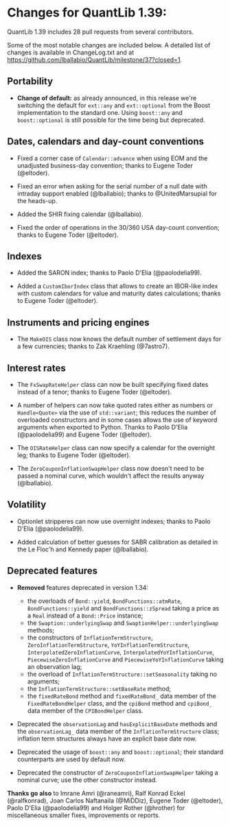 Changes for QuantLib 1.39:
==========================

QuantLib 1.39 includes 28 pull requests from several contributors.

Some of the most notable changes are included below.
A detailed list of changes is available in ChangeLog.txt and at
<https://github.com/lballabio/QuantLib/milestone/37?closed=1>.


Portability
-----------

- **Change of default:** as already announced, in this release we're
  switching the default for `ext::any` and `ext::optional` from the
  Boost implementation to the standard one.  Using `boost::any` and
  `boost::optional` is still possible for the time being but
  deprecated.


Dates, calendars and day-count conventions
------------------------------------------

- Fixed a corner case of `Calendar::advance` when using EOM and the
  unadjusted business-day convention; thanks to Eugene Toder (@eltoder).
  
- Fixed an error when asking for the serial number of a null date with
  intraday support enabled (@lballabio); thanks to @UnitedMarsupial
  for the heads-up.

- Added the SHIR fixing calendar (@lballabio).

- Fixed the order of operations in the 30/360 USA day-count
  convention; thanks to Eugene Toder (@eltoder).


Indexes
-------

- Added the SARON index; thanks to Paolo D'Elia (@paolodelia99).

- Added a `CustomIborIndex` class that allows to create an IBOR-like
  index with custom calendars for value and maturity dates
  calculations; thanks to Eugene Toder (@eltoder).


Instruments and pricing engines
-------------------------------

- The `MakeOIS` class now knows the default number of settlement days
  for a few currencies; thanks to Zak Kraehling (@7astro7).


Interest rates
--------------

- The `FxSwapRateHelper` class can now be built specifying fixed dates
  instead of a tenor; thanks to Eugene Toder (@eltoder).

- A number of helpers can now take quoted rates either as numbers or
  `Handle<Quote>` via the use of `std::variant`; this reduces the
  number of overloaded constructors and in some cases allows the use
  of keyword arguments when exported to Python.  Thanks to Paolo
  D'Elia (@paolodelia99) and Eugene Toder (@eltoder).

- The `OISRateHelper` class can now specify a calendar for the
  overnight leg; thanks to Eugene Toder (@eltoder).
  
- The `ZeroCouponInflationSwapHelper` class now doesn't need to be
  passed a nominal curve, which wouldn't affect the results anyway
  (@lballabio).


Volatility
----------

- Optionlet stripperes can now use overnight indexes; thanks to Paolo
  D'Elia (@paolodelia99).
  
- Added calculation of better guesses for SABR calibration as detailed
  in the Le Floc'h and Kennedy paper (@lballabio).


Deprecated features
-------------------

- **Removed** features deprecated in version 1.34:
  - the overloads of `Bond::yield`, `BondFunctions::atmRate`,
    `BondFunctions::yield` and `BondFunctions::zSpread` taking a price
    as a `Real` instead of a `Bond::Price` instance;
  - the `Swaption::underlyingSwap` and
    `SwaptionHelper::underlyingSwap` methods;
  - the constructors of `InflationTermStructure`,
    `ZeroInflationTermStructure`, `YoYInflationTermStructure`,
    `InterpolatedZeroInflationCurve`, `InterpolatedYoYInflationCurve`,
    `PiecewiseZeroInflationCurve` and `PiecewiseYoYInflationCurve`
    taking an observation lag;
  - the overload of `InflationTermStructure::setSeasonality` taking no arguments;
  - the `InflationTermStructure::setBaseRate` method;
  - the `fixedRateBond` method and `fixedRateBond_` data member of the
    `FixedRateBondHelper` class, and the `cpiBond` method and
    `cpiBond_` data member of the `CPIBondHelper` class.

- Deprecated the `observationLag` and `hasExplicitBaseDate` methods
  and the `observationLag_` data member of the
  `InflationTermStructure` class; inflation term structures always
  have an explicit base date now.

- Deprecated the usage of `boost::any` and `boost::optional`; their
  standard counterparts are used by default now.

- Deprecated the constructor of `ZeroCouponInflationSwapHelper` taking
  a nominal curve; use the other constructor instead.


**Thanks go also** to Imrane Amri (@raneamri), Ralf Konrad Eckel
(@ralfkonrad), Joan Carlos Naftanaila (@MiDDiz), Eugene Toder
(@eltoder), Paolo D'Elia (@paolodelia99) and Holger Rother (@hrother)
for miscellaneous smaller fixes, improvements or reports.
